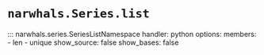 # `narwhals.Series.list`

::: narwhals.series.SeriesListNamespace
    handler: python
    options:
      members:
        - len
        - unique
      show_source: false
      show_bases: false
